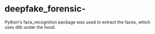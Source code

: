 # deepfake_forensic-
Python's face_recognition package was used to extract the faces, which uses dlib under the hood. 
